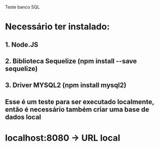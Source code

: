 Teste banco SQL

# Necessário ter instalado:

## 1. Node.JS 
## 2. Biblioteca Sequelize (npm install --save sequelize)
## 3. Driver MYSQL2 (npm install mysql2)

## Esse é um teste para ser executado localmente, então é necessário também criar uma base de dados local

# localhost:8080 -> URL local 
